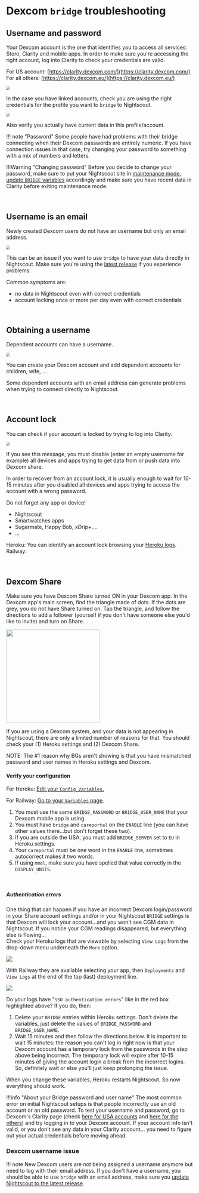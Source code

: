 # Dexcom `bridge` troubleshooting

## Username and password

Your Dexcom account is the one that identifies you to access all services: Store, Clarity and mobile apps. In order to make sure you're accessing the right account, log into Clarity to check your credentials are valid.

For US account: [https://clarity.dexcom.com/](https://clarity.dexcom.com/)   
For all others: [https://clarity.dexcom.eu/](https://clarity.dexcom.eu/)

<img src="../img/DexShare01.png" style="zoom:60%;" >

In the case you have linked accounts, check you are using the right credentials for the profile you want to `bridge` to Nightscout.

<img src="../img/DexShare05.png" style="zoom:60%;" >

Also verify you actually have current data in this profile/account.

!!! note "Password"
    Some people have had problems with their bridge connecting when their Dexcom passwords are entirely numeric. If you have connection issues in that case, try changing your password to something with a mix of numbers and letters.

!!!Warning "Changing password"
    Before you decide to change your password, make sure to put your Nightscout site in [maintenance mode](../cleanup/#maintenance-mode), [update `BRIDGE` variables](../../uploader/setup/#dexcom) accordingly and make sure you have recent data in Clarity before exiting maintenance mode.

</br>

## Username is an email

Newly created Dexcom users do not have an username but only an email address.

<img src="../img/DexShare01b.png" style="zoom:60%;" >

This can be an issue if you want to use `bridge` to have your data directly in Nightscout. Make sure you're using the [latest release](../../update/update/) if you experience problems.

Common symptoms are:

- no data in Nightscout even with correct credentials
- account locking once or more per day even with correct credentials

</br>

## Obtaining a username

Dependent accounts can have a username.

<img src="../img/DexShare02.png" style="zoom:60%;" >

You can create your Dexcom account and add dependent accounts for children, wife, ...

Some dependent accounts with an email address can generate problems when trying to connect directly to Nightscout.

</br>

## Account lock

You can check if your account is locked by trying to log into Clarity.

<img src="../img/DexShare00.png" style="zoom:60%;" >

If you see this message, you must disable (enter an empty username for example) all devices and apps trying to get data from or push data into Dexcom share.

In order to recover from an account lock, it is usually enough to wait for 10-15 minutes after you disabled all devices and apps trying to access the account with a wrong password.

Do not forget any app or device!

- Nightscout
- Smartwatches apps
- Sugarmate, Happy Bob, xDrip+,...
- ...

Heroku: You can identify an account lock browsing your [Heroku logs](#authentication-errors).  
Railway: 

</br>

## Dexcom Share

Make sure you have Dexcom Share turned ON in your Dexcom app. In the Dexcom app's main screen, find the triangle made of dots. If the dots are grey, you do not have Share turned on. Tap the triangle, and follow the directions to add a follower (yourself if you don't have someone else you'd like to invite) and turn on Share.

<img src="../../nightscout/img/sharing.jpg" width="250">

</br>

If you are using a Dexcom system, and your data is not appearing in Nightscout, there are only a limited number of reasons for that. You should check your (1) Heroku settings and (2) Dexcom Share.

NOTE: The #1 reason why BGs aren't showing is that you have mismatched password and user names in Heroku settings and Dexcom.

#### Verify your configuration

For Heroku: [Edit your `Config Variables`.](../../../vendors/heroku/new_user/#editing-config-vars-in-heroku)

For Railway: [Go to your `Variables` page](../../../vendors/railway.app/new_user/#editing-config-vars-in-railway).

1. You must use the same `BRIDGE_PASSWORD` or `BRIDGE_USER_NAME` that your Dexcom mobile app is using.
2. You must have `bridge` and `careportal` on the `ENABLE` line (you can have other values there...but don't forget these two).
3. If you are outside the USA, you must add `BRIDGE_SERVER` set to `EU` in Heroku settings.
4. Your `careportal` must be one word in the `ENABLE` line, sometimes autocorrect makes it two words.
5. If using `mmol`, make sure you have spelled that value correctly in the `DISPLAY_UNITS`.

</br>

##### Authentication errors

One thing that can happen if you have an incorrect Dexcom login/password in your Share account settings and/or in your Nightscout `BRIDGE` settings is that Dexcom will lock your account...and you won't see CGM data in Nightscout. If you notice your CGM readings disappeared, but everything else is flowing...  
Check your Heroku logs that are viewable by selecting `View Logs` from the drop-down menu underneath the `More` option.  

<img src="../../../vendors/heroku/img/heroku-logs.png">

With Railway they are available selecting your app, then `Deployments` and `View Logs` at the end of the top (last) deployment line.

<img src="../../../vendors/railway.app/img/railway-logs.png">

</br>

Do your logs have "`SSO authentication errors`" like in the red box highlighted above? If you do, then:

1. Delete your `BRIDGE` entries within Heroku settings.  Don't delete the variables, just delete the values of `BRIDGE_PASSWORD` and `BRIDGE_USER_NAME`.
2. Wait 15 minutes and then follow the directions below. It is important to wait 15 minutes: the reason you can't log in right now is that your Dexcom account has a temporary lock from the passwords in the step above being incorrect. The temporary lock will expire after 10-15 minutes of giving the account login a break from the incorrect logins. So, definitely wait or else you'll just keep prolonging the issue.

When you change these variables, Heroku restarts Nightscout. So now everything should work.

!!!info "About your Bridge password and user name"
    The most common error on initial Nightscout setups is that people incorrectly use an old account or an old password. To test your username and password, go to Dexcom's Clarity page (check [here for USA accounts](https://clarity.dexcom.com) and [here for the others](https://clarity.dexcom.eu)) and try logging in to your Dexcom account. If your account info isn't valid, or you don't see any data in your Clarity account... you need to figure out your actual credentials before moving ahead.

### Dexcom username issue

!!! note
    New Dexcom users are not being assigned a username anymore but need to log with their email address. If you don't have a username, you should be able to use `bridge` with an email address, make sure you [update Nightscout to the latest release](../../update/update/).

</br>